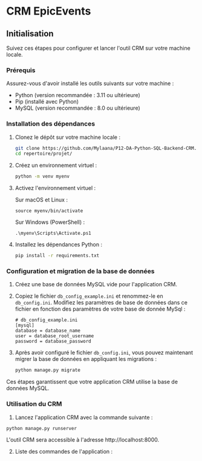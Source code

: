 # CRM EpicEvents

## Initialisation

Suivez ces étapes pour configurer et lancer l'outil CRM sur votre machine locale.

### Prérequis

Assurez-vous d'avoir installé les outils suivants sur votre machine :
- Python (version recommandée : 3.11 ou ultérieure)
- Pip (installé avec Python)
- MySQL (version recommandée : 8.0 ou ultérieure)

### Installation des dépendances

1. Clonez le dépôt sur votre machine locale :
    ```bash
    git clone https://github.com/Mylaana/P12-DA-Python-SQL-Backend-CRM.git
    cd repertoire/projet/
    ```

2. Créez un environnement virtuel :
    ```bash
    python -m venv myenv
    ```

3. Activez l'environnement virtuel :
   
    Sur macOS et Linux :
    ```
    source myenv/bin/activate
    ```
      
    Sur Windows (PowerShell) :
    ```
    .\myenv\Scripts\Activate.ps1
    ```

4. Installez les dépendances Python :
    ```bash
    pip install -r requirements.txt
    ```

### Configuration et migration de la base de données

1. Créez une base de données MySQL vide pour l'application CRM.

2. Copiez le fichier `db_config_example.ini` et renommez-le en `db_config.ini`. Modifiez les paramètres de base de données dans ce fichier en fonction des paramètres de votre base de donnée MySql :

    ```dotenv
    # db_config_example.ini
    [mysql]
    database = database_name
    user = database_root_username
    password = database_password
    ```

3. Après avoir configuré le fichier `db_config.ini`, vous pouvez maintenant migrer la base de données en appliquant les migrations :
    ```bash
    python manage.py migrate
    ```

Ces étapes garantissent que votre application CRM utilise la base de données MySQL.

### Utilisation du CRM
1. Lancez l'application CRM avec la commande suivante :

```bash
python manage.py runserver
```
L'outil CRM sera accessible à l'adresse http://localhost:8000.

2. Liste des commandes de l'application :
